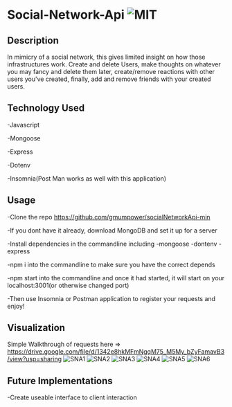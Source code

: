 # Social-Network-Api ![MIT](https://img.shields.io/badge/license-MIT-green)


## Description 
In mimicry of a social network, this gives limited insight on how those infrastructures work. Create and delete Users, make thoughts on whatever you may fancy and delete them later, create/remove reactions with other users you've created, finally, add and remove friends with your created users.

## Technology Used
-Javascript

-Mongoose

-Express

-Dotenv

-Insomnia(Post Man works as well with this application)

## Usage
-Clone the repo https://github.com/gmumpower/socialNetworkApi-min

-If you dont have it already, download MongoDB and set it up for a server

-Install dependencies in the commandline including
  -mongoose
  -dontenv
  -express
  
-npm i into the commandline to make sure you have the correct depends

-npm start into the commandline and once it had started, it will start on your localhost:3001(or otherwise changed port)

-Then use Insomnia or Postman application to register your requests and enjoy!


## Visualization
Simple Walkthrough of requests here => https://drive.google.com/file/d/1342e8hkMFmNgqM75_M5My_bZyFamavB3/view?usp=sharing
![SNA1](https://user-images.githubusercontent.com/60993926/171079846-62dec81d-4bbb-4aa4-9129-b11daf62a30d.png)
![SNA2](https://user-images.githubusercontent.com/60993926/171079852-8ea53ecc-b620-4a6b-a139-11fba2671a3e.png)
![SNA3](https://user-images.githubusercontent.com/60993926/171079861-6d3d1fc0-d09a-4bf3-9573-e056055f2a6d.png)
![SNA4](https://user-images.githubusercontent.com/60993926/171079867-6a27b82b-fa77-46bd-a147-398c70d18953.png)
![SNA5](https://user-images.githubusercontent.com/60993926/171079873-275bcda5-c14f-4073-82da-40b1289fd142.png)
![SNA6](https://user-images.githubusercontent.com/60993926/171079875-4d78dbf3-4eaa-4686-babc-f9d2935a5d2f.png)

## Future Implementations
-Create useable interface to client interaction
